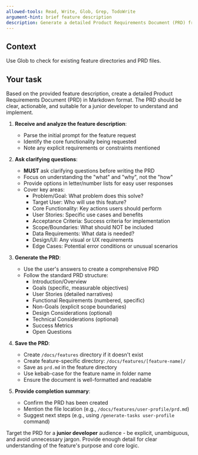 ```yaml
---
allowed-tools: Read, Write, Glob, Grep, TodoWrite
argument-hint: brief feature description
description: Generate a detailed Product Requirements Document (PRD) from a feature description
---
```


## Context

Use Glob to check for existing feature directories and PRD files.

## Your task

Based on the provided feature description, create a detailed Product Requirements Document (PRD) in Markdown format. The PRD should be clear, actionable, and suitable for a junior developer to understand and implement.

1. **Receive and analyze the feature description**:
   - Parse the initial prompt for the feature request
   - Identify the core functionality being requested
   - Note any explicit requirements or constraints mentioned

2. **Ask clarifying questions**:
   - **MUST** ask clarifying questions before writing the PRD
   - Focus on understanding the "what" and "why", not the "how"
   - Provide options in letter/number lists for easy user responses
   - Cover key areas:
     - Problem/Goal: What problem does this solve?
     - Target User: Who will use this feature?
     - Core Functionality: Key actions users should perform
     - User Stories: Specific use cases and benefits
     - Acceptance Criteria: Success criteria for implementation
     - Scope/Boundaries: What should NOT be included
     - Data Requirements: What data is needed?
     - Design/UI: Any visual or UX requirements
     - Edge Cases: Potential error conditions or unusual scenarios

3. **Generate the PRD**:
   - Use the user's answers to create a comprehensive PRD
   - Follow the standard PRD structure:
     - Introduction/Overview
     - Goals (specific, measurable objectives)
     - User Stories (detailed narratives)
     - Functional Requirements (numbered, specific)
     - Non-Goals (explicit scope boundaries)
     - Design Considerations (optional)
     - Technical Considerations (optional)
     - Success Metrics
     - Open Questions

4. **Save the PRD**:
   - Create `/docs/features` directory if it doesn't exist
   - Create feature-specific directory: `/docs/features/[feature-name]/`
   - Save as `prd.md` in the feature directory
   - Use kebab-case for the feature name in folder name
   - Ensure the document is well-formatted and readable

5. **Provide completion summary**:
   - Confirm the PRD has been created
   - Mention the file location (e.g., `/docs/features/user-profile/prd.md`)
   - Suggest next steps (e.g., using `/generate-tasks user-profile` command)

Target the PRD for a **junior developer** audience - be explicit, unambiguous, and avoid unnecessary jargon. Provide enough detail for clear understanding of the feature's purpose and core logic.